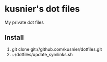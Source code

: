 kusnier's dot files
============
My private dot files

Install
-------

1. git clone git://github.com/kusnier/dotfiles.git
2. ~/dotfiles/update_symlinks.sh

